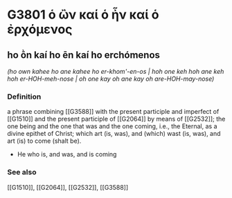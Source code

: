 # G3801 ὁ ὢν καί ὁ ἦν καί ὁ ἐρχόμενος

## ho ṑn kaí ho ēn kaí ho erchómenos

_(ho own kahee ho ane kahee ho er-khom'-en-os | hoh one keh hoh ane keh hoh er-HOH-meh-nose | oh one kay oh ane kay oh are-HOH-may-nose)_

### Definition

a phrase combining [[G3588]] with the present participle and imperfect of [[G1510]] and the present participle of [[G2064]] by means of [[G2532]]; the one being and the one that was and the one coming, i.e., the Eternal, as a divine epithet of Christ; which art (is, was), and (which) wast (is, was), and art (is) to come (shalt be).

- He who is, and was, and is coming

### See also

[[G1510]], [[G2064]], [[G2532]], [[G3588]]

